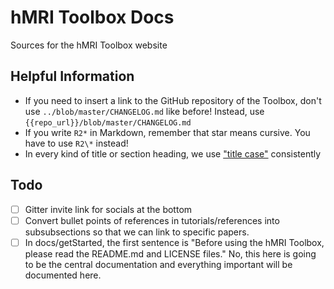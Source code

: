 # hMRI Toolbox Docs

Sources for the hMRI Toolbox website

## Helpful Information

- If you need to insert a link to the GitHub repository of the Toolbox, don't use `../blob/master/CHANGELOG.md` like before!
  Instead, use `{{repo_url}}/blob/master/CHANGELOG.md`
- If you write `R2*` in Markdown, remember that star means cursive. You have to use `R2\*` instead!
- In every kind of title or section heading, we use ["title case"](https://munch.studio/typography-101-capitalisation-guide) consistently

## Todo

- [ ] Gitter invite link for socials at the bottom
- [ ] Convert bullet points of references in tutorials/references into subsubsections so that we can link to specific papers.
- [ ] In docs/getStarted, the first sentence is "Before using the hMRI Toolbox, please read the README.md and LICENSE files."
      No, this here is going to be the central documentation and everything important will be documented here.
